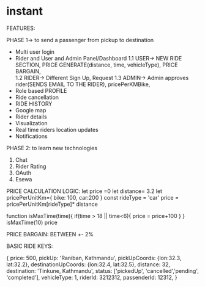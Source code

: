# instant


FEATURES:

PHASE 1-> to send a passenger from pickup to destination

 - Multi user login
 - Rider and User and Admin  Panel/Dashboard
    1.1 USER->  NEW RIDE SECTION, PRICE GENERATE(distance, time, vehicleType), PRICE BARGAIN,  
    1.2 RIDER-> Different Sign Up, Request 
    1.3 ADMIN-> Admin approves rider(SENDS EMAIL TO THE RIDER), pricePerKMBike, 
 - Role based PROFILE
 - Ride cancellation
 - RIDE HISTORY
 - Google map 
 - Rider details
 - Visualization
 - Real time riders location updates 
 - Notifications


PHASE 2: to learn new technologies
1. Chat
2. Rider Rating
3. OAuth
4. Esewa




PRICE CALCULATION LOGIC:
let price =0
let distance= 3.2
let pricePerUnitKm={
  bike: 100,
  car:200
}
const rideType = 'car'
price = pricePerUnitKm[rideType]* distance

function isMaxTime(time){
  if(time > 18 || time<6){
    price = price+100
  }
}
isMaxTime(10)
price




PRICE BARGAIN: BETWEEN +- 2%


BASIC RIDE KEYS:

{
  price: 500,
  pickUp: 'Raniban, Kathmandu',
  pickUpCoords: {lon:32.3, lat:32.2},
  destinationUpCoords: {lon:32.4, lat:32.5},
  distance: 32,
  destination: 'Tinkune, Kathmandu',
  status: ['pickedUp', 'cancelled','pending', 'completed'],
  vehicleType: 1,
  riderId: 3212312,
  passenderId: 12312,
}